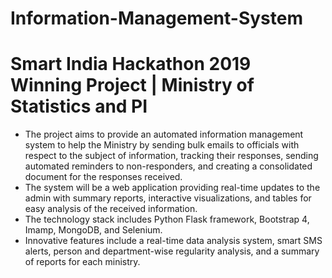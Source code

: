 # Information-Management-System

# Smart India Hackathon 2019 Winning Project | Ministry of Statistics and PI 

- The project aims to provide an automated information management system to help the Ministry by sending bulk emails to officials with respect to the subject of information, tracking their responses, sending automated reminders to non-responders, and creating a consolidated document for the responses received. 
- The system will be a web application providing real-time updates to the admin with summary reports, interactive visualizations, and tables for easy analysis of the received information. 
- The technology stack includes Python Flask framework, Bootstrap 4, Imamp, MongoDB, and Selenium. 
- Innovative features include a real-time data analysis system, smart SMS alerts, person and department-wise regularity analysis, and a summary of reports for each ministry.
